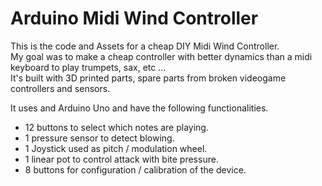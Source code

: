 # Arduino Midi Wind Controller

This is the code and Assets for a cheap DIY Midi Wind Controller.  
My goal was to make a cheap controller with better dynamics than a midi keyboard to play trumpets, sax, etc ...  
It's built with 3D printed parts, spare parts from broken videogame controllers and sensors. 

It uses and Arduino Uno and have the following functionalities.  

* 12 buttons to select which notes are playing.  
* 1 pressure sensor to detect blowing.
* 1 Joystick used as pitch / modulation wheel.
* 1 linear pot to control attack with bite pressure.
* 8 buttons for configuration / calibration of the device.

